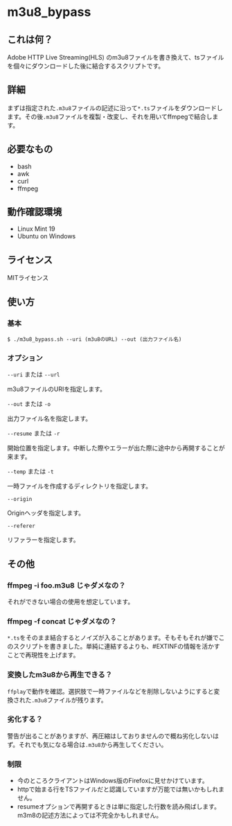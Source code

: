 # m3u8_bypass

## これは何？

Adobe HTTP Live Streaming(HLS) のm3u8ファイルを書き換えて、tsファイルを個々にダウンロードした後に結合するスクリプトです。

## 詳細

まずは指定された```.m3u8```ファイルの記述に沿って```*.ts```ファイルをダウンロードします。その後```.m3u8```ファイルを複製・改変し、それを用いてffmpegで結合します。

## 必要なもの

- bash
- awk
- curl
- ffmpeg

## 動作確認環境

- Linux Mint 19
- Ubuntu on Windows

## ライセンス

MITライセンス

## 使い方

### 基本

``` $ ./m3u8_bypass.sh --uri (m3u8のURL) --out (出力ファイル名) ```

### オプション

``` --uri ``` または ``` --url ```

m3u8ファイルのURIを指定します。

``` --out ``` または ``` -o ```

出力ファイル名を指定します。

``` --resume ``` または ``` -r ```

開始位置を指定します。中断した際やエラーが出た際に途中から再開することが来ます。

``` --temp ``` または ``` -t ```

一時ファイルを作成するディレクトリを指定します。

``` --origin ```

Originヘッダを指定します。

``` --referer ```

リファラーを指定します。

## その他

### ffmpeg -i foo.m3u8 じゃダメなの？

それができない場合の使用を想定しています。

### ffmpeg -f concat じゃダメなの？

```*.ts```をそのまま結合するとノイズが入ることがあります。そもそもそれが嫌でこのスクリプトを書きました。単純に連結するよりも、\#EXTINFの情報を活かすことで再現性を上げます。

### 変換したm3u8から再生できる？

```ffplay```で動作を確認。選択肢で一時ファイルなどを削除しないようにすると変換された```.m3u8```ファイルが残ります。

### 劣化する？

警告が出ることがありますが、再圧縮はしておりませんので概ね劣化しないはず。それでも気になる場合は```.m3u8```から再生してください。


### 制限

- 今のところクライアントはWindows版のFirefoxに見せかけています。
- httpで始まる行をTSファイルだと認識していますが万能では無いかもしれません。
- resumeオプションで再開するときは単に指定した行数を読み飛ばします。m3m8の記述方法によっては不完全かもしれません。

